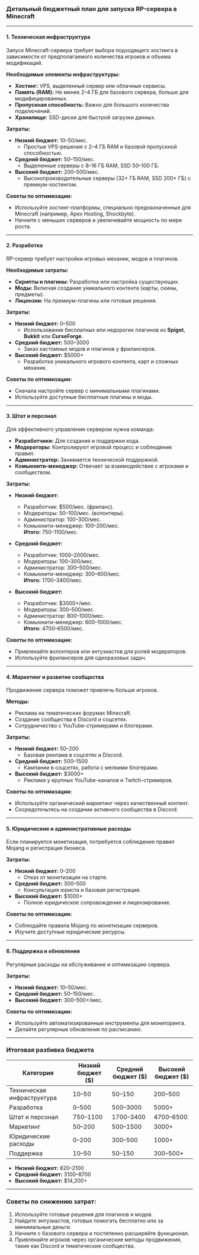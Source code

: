 ### Детальный бюджетный план для запуска RP-сервера в **Minecraft**

---

#### 1. **Техническая инфраструктура**

Запуск Minecraft-сервера требует выбора подходящего хостинга в зависимости от предполагаемого количества игроков и объема модификаций.

**Необходимые элементы инфраструктуры:**

- **Хостинг:** VPS, выделенный сервер или облачные сервисы.
- **Память (RAM):** Не менее 2–4 ГБ для базового сервера, больше для модифицированных.
- **Пропускная способность:** Важно для большого количества подключений.
- **Хранилище:** SSD-диски для быстрой загрузки данных.

**Затраты:**

- **Низкий бюджет:** $10–$50/мес.
    - Простые VPS-решения с 2–4 ГБ RAM и базовой пропускной способностью.
- **Средний бюджет:** $50–$150/мес.
    - Выделенные серверы с 8–16 ГБ RAM, SSD 50–100 ГБ.
- **Высокий бюджет:** $200–$500/мес.
    - Высокопроизводительные серверы (32+ ГБ RAM, SSD 200+ ГБ) с премиум-хостингом.

**Советы по оптимизации:**

- Используйте хостинг-платформы, специально предназначенные для Minecraft (например, Apex Hosting, Shockbyte).
- Начните с меньших серверов и увеличивайте мощность по мере роста.

---

#### 2. **Разработка**

RP-сервер требует настройки игровых механик, модов и плагинов.

**Необходимые затраты:**

- **Скрипты и плагины:** Разработка или настройка существующих.
- **Моды:** Включая создание уникального контента (карты, скины, предметы).
- **Лицензии:** На премиум-плагины или готовые решения.

**Затраты:**

- **Низкий бюджет:** $0–$500
    - Использование бесплатных или недорогих плагинов из **Spigot**, **Bukkit** или **CurseForge**.
- **Средний бюджет:** $500–$3000
    - Заказ кастомных модов и плагинов у фрилансеров.
- **Высокий бюджет:** $5000+
    - Разработка уникального игрового контента, карт и сложных механик.

**Советы по оптимизации:**

- Сначала настройте сервер с минимальными плагинами.
- Используйте доступные бесплатные плагины и моды.

---

#### 3. **Штат и персонал**

Для эффективного управления сервером нужна команда:

- **Разработчики:** Для создания и поддержки кода.
- **Модераторы:** Контролируют игровой процесс и соблюдение правил.
- **Администратор:** Занимается технической поддержкой.
- **Комьюнити-менеджер:** Отвечает за взаимодействие с игроками и сообществом.

**Затраты:**

- **Низкий бюджет:**
    
    - Разработчик: $500/мес. (фриланс).
    - Модераторы: $50–$100/мес. (волонтеры).
    - Администратор: $100–$300/мес.
    - Комьюнити-менеджер: $100–$200/мес.  
        **Итого:** $750–$1100/мес.
- **Средний бюджет:**
    
    - Разработчик: $1000–$2000/мес.
    - Модераторы: $100–$300/мес.
    - Администратор: $300–$500/мес.
    - Комьюнити-менеджер: $300–$600/мес.  
        **Итого:** $1700–$3400/мес.
- **Высокий бюджет:**
    
    - Разработчик: $3000+/мес.
    - Модераторы: $300–$500/мес.
    - Администратор: $800–$1000/мес.
    - Комьюнити-менеджер: $600–$1000/мес.  
        **Итого:** $4700–$6500/мес.

**Советы по оптимизации:**

- Привлекайте волонтеров или энтузиастов для ролей модераторов.
- Используйте фрилансеров для одноразовых задач.

---

#### 4. **Маркетинг и развитие сообщества**

Продвижение сервера поможет привлечь больше игроков.

**Методы:**

- Реклама на тематических форумах Minecraft.
- Создание сообщества в Discord и соцсетях.
- Сотрудничество с YouTube-стримерами и блогерами.

**Затраты:**

- **Низкий бюджет:** $50–$200
    - Базовая реклама в соцсетях и Discord.
- **Средний бюджет:** $500–$1500
    - Кампании в соцсетях, работа с мелкими блогерами.
- **Высокий бюджет:** $3000+
    - Реклама у крупных YouTube-каналов и Twitch-стримеров.

**Советы по оптимизации:**

- Используйте органический маркетинг через качественный контент.
- Сосредоточьтесь на создании активного сообщества в Discord.

---

#### 5. **Юридические и административные расходы**

Если планируется монетизация, потребуется соблюдение правил Mojang и регистрация бизнеса.

**Затраты:**

- **Низкий бюджет:** $0–$200
    - Отказ от монетизации на старте.
- **Средний бюджет:** $300–$500
    - Консультация юриста и базовая регистрация.
- **Высокий бюджет:** $1000+
    - Полное юридическое сопровождение и лицензирование.

**Советы по оптимизации:**

- Соблюдайте правила Mojang по монетизации серверов.
- Изучите доступные юридические ресурсы.

---

#### 6. **Поддержка и обновления**

Регулярные расходы на обслуживание и оптимизацию сервера.

**Затраты:**

- **Низкий бюджет:** $10–$50/мес.
- **Средний бюджет:** $50–$150/мес.
- **Высокий бюджет:** $300–$500+/мес.

**Советы по оптимизации:**

- Используйте автоматизированные инструменты для мониторинга.
- Делайте регулярные обновления по расписанию.

---

### Итоговая разбивка бюджета

|Категория|Низкий бюджет ($)|Средний бюджет ($)|Высокий бюджет ($)|
|---|---|---|---|
|Техническая инфраструктура|10–50|50–150|200–500|
|Разработка|0–500|500–3000|5000+|
|Штат и персонал|750–1100|1700–3400|4700–6500|
|Маркетинг|50–200|500–1500|3000+|
|Юридические расходы|0–200|300–500|1000+|
|Поддержка|10–50|50–150|300–500+|

- **Низкий бюджет:** $820–$2100
- **Средний бюджет:** $3100–$8700
- **Высокий бюджет:** $14,200+

---

### Советы по снижению затрат:

1. Используйте готовые решения для плагинов и модов.
2. Найдите энтузиастов, готовых помогать бесплатно или за минимальные деньги.
3. Начните с базового сервера и постепенно расширяйте функционал.
4. Привлекайте игроков через органические методы продвижения, такие как Discord и тематические сообщества.